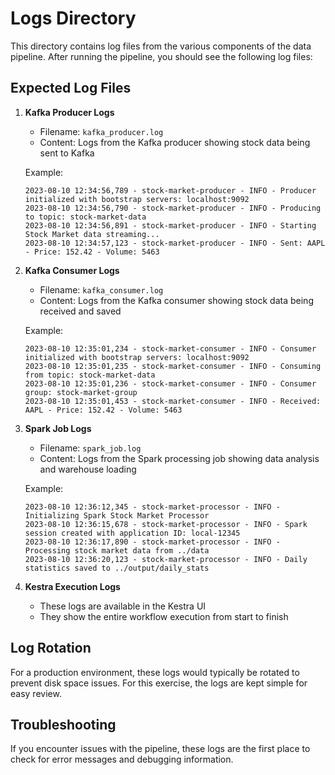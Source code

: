 # Logs Directory

This directory contains log files from the various components of the data pipeline. After running the pipeline, you should see the following log files:

## Expected Log Files

1. **Kafka Producer Logs**
   - Filename: `kafka_producer.log`
   - Content: Logs from the Kafka producer showing stock data being sent to Kafka
   
   Example:
   ```
   2023-08-10 12:34:56,789 - stock-market-producer - INFO - Producer initialized with bootstrap servers: localhost:9092
   2023-08-10 12:34:56,790 - stock-market-producer - INFO - Producing to topic: stock-market-data
   2023-08-10 12:34:56,891 - stock-market-producer - INFO - Starting Stock Market data streaming...
   2023-08-10 12:34:57,123 - stock-market-producer - INFO - Sent: AAPL - Price: 152.42 - Volume: 5463
   ```

2. **Kafka Consumer Logs**
   - Filename: `kafka_consumer.log`
   - Content: Logs from the Kafka consumer showing stock data being received and saved
   
   Example:
   ```
   2023-08-10 12:35:01,234 - stock-market-consumer - INFO - Consumer initialized with bootstrap servers: localhost:9092
   2023-08-10 12:35:01,235 - stock-market-consumer - INFO - Consuming from topic: stock-market-data
   2023-08-10 12:35:01,236 - stock-market-consumer - INFO - Consumer group: stock-market-group
   2023-08-10 12:35:01,453 - stock-market-consumer - INFO - Received: AAPL - Price: 152.42 - Volume: 5463
   ```

3. **Spark Job Logs**
   - Filename: `spark_job.log`
   - Content: Logs from the Spark processing job showing data analysis and warehouse loading
   
   Example:
   ```
   2023-08-10 12:36:12,345 - stock-market-processor - INFO - Initializing Spark Stock Market Processor
   2023-08-10 12:36:15,678 - stock-market-processor - INFO - Spark session created with application ID: local-12345
   2023-08-10 12:36:17,890 - stock-market-processor - INFO - Processing stock market data from ../data
   2023-08-10 12:36:20,123 - stock-market-processor - INFO - Daily statistics saved to ../output/daily_stats
   ```

4. **Kestra Execution Logs**
   - These logs are available in the Kestra UI
   - They show the entire workflow execution from start to finish

## Log Rotation

For a production environment, these logs would typically be rotated to prevent disk space issues. For this exercise, the logs are kept simple for easy review.

## Troubleshooting

If you encounter issues with the pipeline, these logs are the first place to check for error messages and debugging information. 